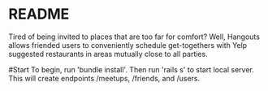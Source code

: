 # README

Tired of being invited to places that are too far for comfort? Well, Hangouts allows friended users to conveniently schedule get-togethers with Yelp suggested restaurants in areas mutually close to all parties.

#Start
To begin, run 'bundle install'.
Then run 'rails s' to start local server. This will create endpoints /meetups, /friends, and /users.
